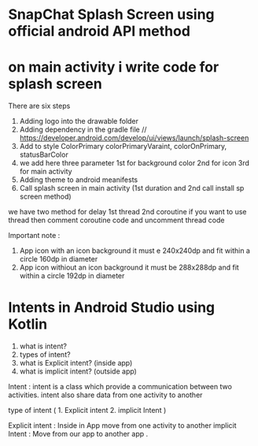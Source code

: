 # SnapChat Splash Screen using official android API method
# on main activity i write code for splash screen
There are six steps
1. Adding logo into the drawable folder
2. Adding dependency in the gradle file //  https://developer.android.com/develop/ui/views/launch/splash-screen
3. Add to style ColorPrimary colorPrimaryVaraint, colorOnPrimary, statusBarColor
4. we add here three parameter 1st for background color 2nd for icon  3rd for main activity
5. Adding theme to android meanifests
6. Call splash screen in main activity (1st duration and 2nd call install sp screen method)
 
 we have two method for delay 1st thread 2nd coroutine
 if you  want to use thread then comment coroutine code and uncomment thread code

 Important note : 
 1. App icon with an icon background it must e 240x240dp and fit within a circle 160dp in diameter
 2. App icon withiout an icon background it must be 288x288dp and fit within a circle 192dp in diameter


# Intents in Android Studio using Kotlin
1. what is intent?
2. types of intent?
3. what is Explicit intent? (inside app)
4. what is implicit intent? (outside app)

Intent : intent is a class which provide a communication between two activities.
        intent also share data from one activity to another


type of intent ( 1. Explicit intent 2. implicit Intent )

Explicit intent : Inside in App move from one activity to another
implicit Intent : Move from our app to another app .

